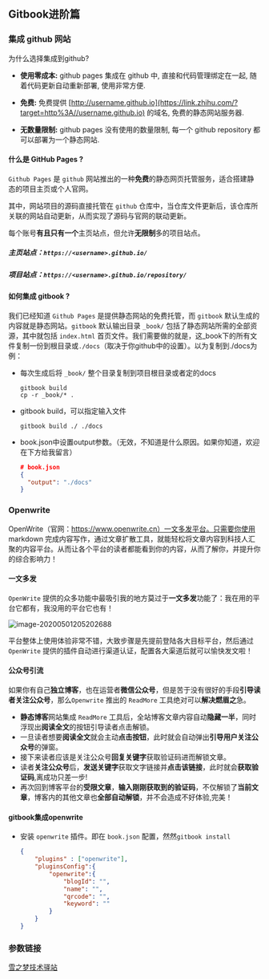 ## Gitbook进阶篇

### 集成 github 网站

为什么选择集成到github?

- **使用零成本:** github pages 集成在 github 中, 直接和代码管理绑定在一起, 随着代码更新自动重新部署, 使用非常方便.
- **免费:** 免费提供 [http://username.github.io](https://link.zhihu.com/?target=http%3A//username.github.io) 的域名, 免费的静态网站服务器.

- **无数量限制:** github pages 没有使用的数量限制, 每一个 github repository 都可以部署为一个静态网站.



#### 什么是 GitHub Pages ?

`Github Pages` 是 `github` 网站推出的一种**免费**的静态网页托管服务，适合搭建静态的项目主页或个人官网。

其中，网站项目的源码直接托管在 `github` 仓库中，当仓库文件更新后，该仓库所关联的网站自动更新，从而实现了源码与官网的联动更新。

每个账号**有且只有一个**主页站点，但允许**无限制**多的项目站点。

##### 主页站点：`https://<username>.github.io/`

##### 项目站点：`https://<username>.github.io/repository/ `



#### 如何集成 gitbook ?

我们已经知道 `Github Pages` 是提供静态网站的免费托管，而 `gitbook` 默认生成的内容就是静态网站。`gitbook` 默认输出目录 `_book/` 包括了静态网站所需的全部资源，其中就包括 `index.html` 首页文件。我们需要做的就是，这_book下的所有文件复制一份到根目录或`./docs`（取决于你github中的设置）。以为复制到./docs为例：

* 每次生成后将 `_book/` 整个目录复制到项目根目录或者定的docs

  ```shell
  gitbook build
  cp -r _book/* .
  ```

* gitbook build，可以指定输入文件

  ```shell
  gitbook build ./ ./docs
  ```

* book.json中设置output参数。（无效，不知道是什么原因。如果你知道，欢迎在下方给我留言）

  ```json
  # book.json
  {
  	"output": "./docs"
  }
  ```

  

### Openwrite

OpenWrite（官网：https://www.openwrite.cn）一文多发平台。只需要你使用 markdown 完成内容写作，通过文章扩散工具，就能轻松将文章内容到科技人汇聚的内容平台。从而让各个平台的读者都能看到你的内容，从而了解你，并提升你的综合影响力！

#### 一文多发

`OpenWrite` 提供的众多功能中最吸引我的地方莫过于**一文多发**功能了：我在用的平台它都有，我没用的平台它也有！

![image-20200501205202688](https://my-files-1259410276.cos.ap-chengdu.myqcloud.com/md/images/gitbook/image-20200501205202688.png)

平台整体上使用体验非常不错，大致步骤是先提前登陆各大目标平台，然后通过 `OpenWrite` 提供的插件自动进行渠道认证，配置各大渠道后就可以愉快发文啦！

#### 公众号引流

如果你有自己**独立博客**，也在运营者**微信公众号**，但是苦于没有很好的手段**引导读者关注公众号**，那么`Openwrite` 推出的 `ReadMore` 工具绝对可以**解决燃眉之**急。

* **静态博客**网站集成 `ReadMore` 工具后，全站博客文章内容自动**隐藏一半**，同时浮现出**阅读全文**的按钮引导读者点击解锁。
* 一旦读者想要**阅读全文**就会主动**点击按钮**，此时就会自动弹出**引导用户关注公众号**的弹窗。
* 接下来读者应该是关注公众号**回复关键字**获取验证码进而解锁文章。
* 读者**关注公众号**后，**发送关键字**获取文字链接并**点击该链接**，此时就会**获取验证码**,离成功只差一步!
* 再次回到博客平台的**受限文章**，**输入刚刚获取到的验证码**，不仅解锁了**当前文章**，博客内的其他文章也**全部自动解锁**，并不会造成不好体验,完美！

#### gitbook集成openwrite

* 安装 `openwrite` 插件。即在 `book.json` 配置，然然`gitbook install`

  ```json
  {
      "plugins" : ["openwrite"],
      "pluginsConfig":{
          "openwrite":{
              "blogId": "",
              "name": "",
              "qrcode": "",
              "keyword": ""
          }
      }
  }
  ```




### 参数链接

[雪之梦技术驿站](https://snowdreams1006.tech/markdown/)


